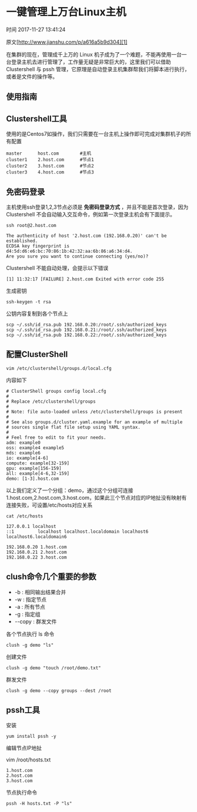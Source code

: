 # 一键管理上万台Linux主机

 时间 2017-11-27 13:41:24  

原文[http://www.jianshu.com/p/a616a5b9d304][1]


在集群的现在，管理成千上万的 Linux 机子成为了一个难题，不能再使用一台一台登录主机去进行管理了，工作量无疑是非常巨大的，这里我们可以借助 Clustershell 与 pssh 管理，它原理是自动登录主机集群帮我们将脚本进行执行，或者是文件的操作等。 

## 使用指南

## Clustershell工具

使用的是Centos7如操作，我们只需要在一台主机上操作即可完成对集群机子的所有配置

    master      host.com        #主机
    cluster1    2.host.com      #节点1
    cluster2    3.host.com      #节点2
    cluster3    4.host.com      #节点3

## 免密码登录

主机使用ssh登录1,2,3节点必须是 **免密码登录方式** ，并且不能是首次登录，因为 Clustershell 不会自动输入交互命令，例如第一次登录主机会有下面提示。 

    ssh root@2.host.com
    
    The authenticity of host '2.host.com (192.168.0.20)' can't be established.
    ECDSA key fingerprint is d4:5d:d6:e6:bc:70:86:1b:42:32:aa:6b:86:a6:34:d4.
    Are you sure you want to continue connecting (yes/no)?

Clustershell 不能自动处理，会提示以下错误 

    [1] 11:32:17 [FAILURE] 2.host.com Exited with error code 255

生成密钥

    ssh-keygen -t rsa

公钥内容复制到各个节点上

    scp ~/.ssh/id_rsa.pub 192.168.0.20:/root/.ssh/authorized_keys
    scp ~/.ssh/id_rsa.pub 192.168.0.21:/root/.ssh/authorized_keys
    scp ~/.ssh/id_rsa.pub 192.168.0.22:/root/.ssh/authorized_keys

## 配置ClusterShell

    vim /etc/clustershell/groups.d/local.cfg

内容如下

    # ClusterShell groups config local.cfg
    #
    # Replace /etc/clustershell/groups
    #
    # Note: file auto-loaded unless /etc/clustershell/groups is present
    #
    # See also groups.d/cluster.yaml.example for an example of multiple
    # sources single flat file setup using YAML syntax.
    #
    # Feel free to edit to fit your needs.
    adm: example0
    oss: example4 example5
    mds: example6
    io: example[4-6]
    compute: example[32-159]
    gpu: example[156-159]
    all: example[4-6,32-159]
    demo: [1-3].host.com

以上我们定义了一个分组：demo，通过这个分组可连接1.host.com,2.host.com,3.host.com，如果此三个节点对应的IP地扯没有映射有连接失败，可设置/etc/hosts对应关系

    cat /etc/hosts
    
    127.0.0.1 localhost
    ::1         localhost localhost.localdomain localhost6 localhost6.localdomain6
    
    192.168.0.20 1.host.com
    192.168.0.21 2.host.com
    192.168.0.22 3.host.com

## clush命令几个重要的参数

* -b : 相同输出结果合并
* -w : 指定节点
* -a : 所有节点
* -g : 指定组
* --copy : 群发文件

各个节点执行 ls 命令 

    clush -g demo "ls"

创建文件

    clush -g demo "touch /root/demo.txt"

群发文件

    clush -g demo --copy groups --dest /root

## pssh工具

安装

    yum install pssh -y

编辑节点IP地扯

vim /root/hosts.txt

    1.host.com
    2.host.com
    3.host.com

节点执行命令

    pssh -H hosts.txt -P "ls"

[1]: http://www.jianshu.com/p/a616a5b9d304
